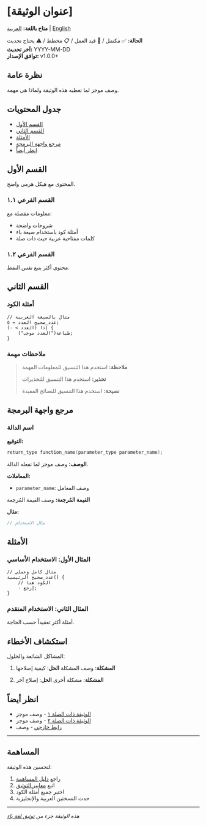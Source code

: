 # [عنوان الوثيقة]

**متاح باللغة:** [العربية](#) | [English](../path/to/english/version.md)

**الحالة:** ✅ مكتمل / 🔄 قيد العمل / 📋 مخطط / ⚠️ يحتاج تحديث  
**آخر تحديث:** YYYY-MM-DD  
**توافق الإصدار:** v1.0.0+  

## نظرة عامة

وصف موجز لما تغطيه هذه الوثيقة ولماذا هي مهمة.

## جدول المحتويات

- [القسم الأول](#القسم-الأول)
- [القسم الثاني](#القسم-الثاني)
- [الأمثلة](#الأمثلة)
- [مرجع واجهة البرمجة](#مرجع-واجهة-البرمجة)
- [انظر أيضاً](#انظر-أيضاً)

## القسم الأول

المحتوى مع هيكل هرمي واضح.

### القسم الفرعي ١.١

معلومات مفصلة مع:
- شروحات واضحة
- أمثلة كود باستخدام صيغة باء
- كلمات مفتاحية عربية حيث ذات صلة

### القسم الفرعي ١.٢

محتوى أكثر يتبع نفس النمط.

## القسم الثاني

### أمثلة الكود

```baa
// مثال بالصيغة العربية
عدد_صحيح العدد = ٥;
إذا (العدد > ٠) {
    طباعة("العدد موجب");
}
```

### ملاحظات مهمة

> **ملاحظة:** استخدم هذا التنسيق للمعلومات المهمة
> 
> **تحذير:** استخدم هذا التنسيق للتحذيرات
> 
> **نصيحة:** استخدم هذا التنسيق للنصائح المفيدة

## مرجع واجهة البرمجة

### اسم الدالة

**التوقيع:**
```c
return_type function_name(parameter_type parameter_name);
```

**الوصف:** وصف موجز لما تفعله الدالة.

**المعاملات:**
- `parameter_name`: وصف المعامل

**القيمة المُرجعة:** وصف القيمة المُرجعة

**مثال:**
```c
// مثال الاستخدام
```

## الأمثلة

### المثال الأول: الاستخدام الأساسي

```baa
// مثال كامل وعملي
عدد_صحيح الرئيسية() {
    // الكود هنا
    إرجع ٠;
}
```

### المثال الثاني: الاستخدام المتقدم

أمثلة أكثر تعقيداً حسب الحاجة.

## استكشاف الأخطاء

المشاكل الشائعة والحلول:

1. **المشكلة**: وصف المشكلة
   **الحل**: كيفية إصلاحها

2. **المشكلة**: مشكلة أخرى
   **الحل**: إصلاح آخر

## انظر أيضاً

- [الوثيقة ذات الصلة ١](../path/to/doc1.md) - وصف موجز
- [الوثيقة ذات الصلة ٢](../path/to/doc2.md) - وصف موجز
- [رابط خارجي](https://example.com) - وصف

---

## المساهمة

لتحسين هذه الوثيقة:
1. راجع [دليل المساهمة](../03_التطوير/دليل_المساهمة.md)
2. اتبع [معايير التوثيق](../DOCUMENTATION_STRUCTURE_PLAN.md)
3. اختبر جميع أمثلة الكود
4. حدث النسختين العربية والإنجليزية

---

*هذه الوثيقة جزء من [توثيق لغة باء](../NAVIGATION.md)*